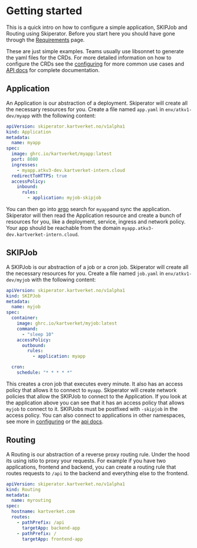 # Getting started

This is a quick intro on how to configure a simple application, SKIPJob and Routing using Skiperator.
Before you start here you should have gone through the [Requirements](01-requirements.md) page.

These are just simple examples. Teams usually use libsonnet to generate the yaml files for the CRDs.
For more detailed information on how to configure the CRDs see the [configuring](03-configuring.md) for more common use cases and [API docs](04-api-docs.md) for complete documentation.
## Application
An Application is our abstraction of a deployment. Skiperator will create all the necessary resources for you.
Create a file named `app.yaml` in `env/atkv1-dev/myapp` with the following content:

```yaml
apiVersion: skiperator.kartverket.no/v1alpha1
kind: Application
metadata:
  name: myapp
spec:
  image: ghrc.io/kartverket/myapp:latest
  port: 8080
  ingresses:
    - myapp.atkv3-dev.kartverket-intern.cloud
  redirectToHTTPS: true
  accessPolicy:
    inbound: 
      rules:
        - application: myjob-skipjob
```

You can then go into [argo](https://argo-dev.kartverket.dev) search for `myapp`and sync the application.
Skiperator will then read the Application resource and create a bunch of resources for you, like a deployment, service, ingress and network policy.
Your app should be reachable from the domain `myapp.atkv3-dev.kartverket-intern.cloud`.

## SKIPJob
A SKIPJob is our abstraction of a job or a cron job. Skiperator will create all the necessary resources for you.
Create a file named `job.yaml` in `env/atkv1-dev/myjob` with the following content:

```yaml
apiVersion: skiperator.kartverket.no/v1alpha1
kind: SKIPJob
metadata:
  name: myjob
spec:
  container:
    image: ghrc.io/kartverket/myjob:latest
    command:
      - "sleep 10"
    accessPolicy:
      outbound:
        rules:
          - application: myapp

  cron:
    schedule: "* * * * *"
```

This creates a cron job that executes every minute. It also has an access policy that allows it to connect to `myapp`.
Skiperator will create network policies that allow the SKIPJob to connect to the Application. If you look at the application above you can see that it has an access policy that allows `myjob` to connect to it.
SKIPJobs must be postfixed with `-skipjob` in the access policy. You can also connect to applications in other namespaces, see more in [configuring](03-configuring.md) or the [api docs](04-api-docs.md).

## Routing
A Routing is our abstraction of a reverse proxy routing rule. Under the hood its using istio to proxy your requests.
For example if you have two applications, frontend and backend, you can create a routing rule that routes requests to `/api` to the backend and everything else to the frontend.

```yaml 
apiVersion: skiperator.kartverket.no/v1alpha1
kind: Routing
metadata:
  name: myrouting
spec:
  hostname: kartverket.com
  routes:
    - pathPrefix: /api
      targetApp: backend-app
    - pathPrefix: /
      targetApp: frontend-app
```

